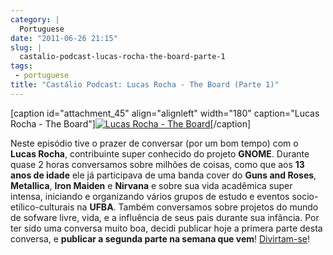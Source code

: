 ```yaml
---
category: |
  Portuguese
date: "2011-06-26 21:15"
slug: |
  castalio-podcast-lucas-rocha-the-board-parte-1
tags:
 - portuguese
title: "Castálio Podcast: Lucas Rocha - The Board (Parte 1)"
---
```


\[caption id="attachment_45" align="alignleft" width="180"
caption="Lucas Rocha - The Board"\][![Lucas Rocha - The
Board](http://www.castalio.info/wp-content/uploads/2011/06/lucasrocha.jpg)](http://www.castalio.info/wp-content/uploads/2011/06/lucasrocha.jpg)\[/caption\]

﻿﻿Neste episódio tive o prazer de conversar (por um bom tempo) com o
**Lucas Rocha**, contribuinte super conhecido do projeto **GNOME**.
Durante quase 2 horas conversamos sobre milhões de coisas, como que aos
**13 anos de idade** ele já participava de uma banda cover do **Guns and
Roses**, **Metallica**, **Iron Maiden** e **Nirvana** e sobre sua vida
acadêmica super intensa, iniciando e organizando vários grupos de estudo
e eventos socio-etílico-culturais na **UFBA**. Também conversamos sobre
projetos do mundo de sofware livre, vida, e a influência de seus pais
durante sua infância. Por ter sido uma conversa muito boa, decidi
publicar hoje a primera parte desta conversa, e **publicar a segunda
parte na semana que vem**! [Divirtam-se](http://wp.me/p1mMfJ-I)!
